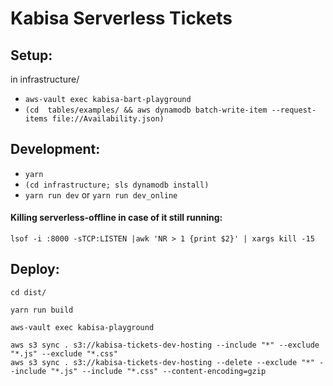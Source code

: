 # Kabisa Serverless Tickets

## Setup:
in infrastructure/

- `aws-vault exec kabisa-bart-playground`
- `(cd  tables/examples/ && aws dynamodb batch-write-item --request-items file://Availability.json)`


## Development:
- `yarn`
- `(cd infrastructure; sls dynamodb install)`
- `yarn run dev`
or
`yarn run dev_online`

#### Killing serverless-offline in case of it still running:
`lsof -i :8000 -sTCP:LISTEN |awk 'NR > 1 {print $2}' | xargs kill -15`

## Deploy:
```
cd dist/

yarn run build

aws-vault exec kabisa-playground

aws s3 sync . s3://kabisa-tickets-dev-hosting --include "*" --exclude "*.js" --exclude "*.css"
aws s3 sync . s3://kabisa-tickets-dev-hosting --delete --exclude "*" --include "*.js" --include "*.css" --content-encoding=gzip


```
